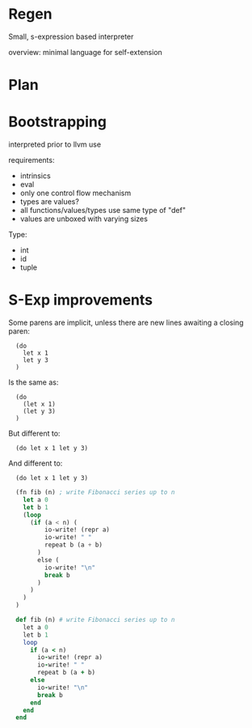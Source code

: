 
# Regen

Small, s-expression based interpreter

overview: minimal language for self-extension

# Plan



# Bootstrapping

interpreted prior to llvm use

requirements:

- intrinsics
- eval
- only one control flow mechanism
- types are values?
- all functions/values/types use same type of "def"
- values are unboxed with varying sizes


Type:
 - int
 - id
 - tuple

# S-Exp improvements

Some parens are implicit, unless there are new lines awaiting a closing paren:

```
  (do
    let x 1
    let y 3
  )
```

Is the same as:

```
  (do
    (let x 1)
    (let y 3)
  )
```

But different to:

```
  (do let x 1 let y 3)
```

And different to:

```
  (do let x 1 let y 3)
```


```lisp
  (fn fib (n) ; write Fibonacci series up to n
    let a 0
    let b 1
    (loop
      (if (a < n) (
          io-write! (repr a)
          io-write! " "
          repeat b (a + b)
        )
        else (
          io-write! "\n"
          break b
        )
      )
    )
  )
```

```ruby
  def fib (n) # write Fibonacci series up to n
    let a 0
    let b 1
    loop
      if (a < n)
        io-write! (repr a)
        io-write! " "
        repeat b (a + b)
      else
        io-write! "\n"
        break b
      end
    end
  end
```
